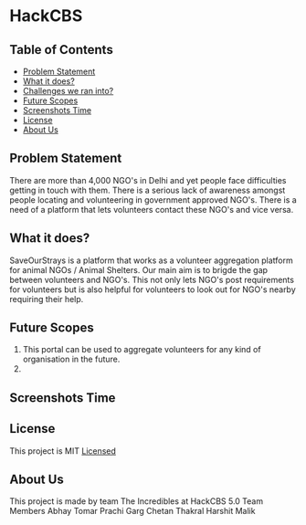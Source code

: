 # HackCBS


## Table of Contents

- [Problem Statement](#Problem-Statement)
- [What it does?](#what-it-does?)
- [Challenges we ran into?](#challenges-we-ran-into)
- [Future Scopes](#future-scope)
- [Screenshots Time](#screenshots-time)
- [License](#license)
- [About Us](#about-us)


## Problem Statement
There are more than 4,000 NGO's in Delhi and yet people face difficulties getting in touch with them. There is a serious lack of awareness amongst people locating and volunteering in government approved NGO's. There is a need of a platform that lets volunteers contact these NGO's and vice versa.

## What it does?
SaveOurStrays is a platform that works as a volunteer aggregation platform for animal NGOs / Animal Shelters. Our main aim is to brigde the gap between volunteers and NGO's. This not only lets NGO's post requirements for volunteers but is also helpful for volunteers to look out for NGO's nearby requiring their help.

## Future Scopes
1. This portal can be used to aggregate volunteers for any kind of organisation in the future.
2. 

## Screenshots Time



## License
This project is MIT [Licensed](./LICENSE)


## About Us
This project is made by team The Incredibles at HackCBS 5.0
Team Members
Abhay Tomar
Prachi Garg
Chetan Thakral
Harshit Malik
